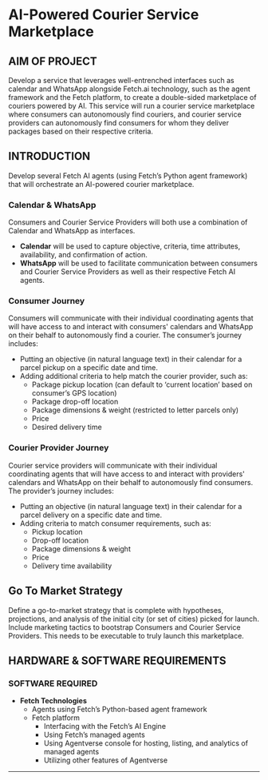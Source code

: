 # AI-Powered Courier Service Marketplace

## AIM OF PROJECT

Develop a service that leverages well-entrenched interfaces such as calendar and WhatsApp alongside Fetch.ai technology, such as the agent framework and the Fetch platform, to create a double-sided marketplace of couriers powered by AI. This service will run a courier service marketplace where consumers can autonomously find couriers, and courier service providers can autonomously find consumers for whom they deliver packages based on their respective criteria.

## INTRODUCTION

Develop several Fetch AI agents (using Fetch’s Python agent framework) that will orchestrate an AI-powered courier marketplace.

### Calendar & WhatsApp

Consumers and Courier Service Providers will both use a combination of Calendar and WhatsApp as interfaces.

- **Calendar** will be used to capture objective, criteria, time attributes, availability, and confirmation of action.
- **WhatsApp** will be used to facilitate communication between consumers and Courier Service Providers as well as their respective Fetch AI agents.

### Consumer Journey

Consumers will communicate with their individual coordinating agents that will have access to and interact with consumers' calendars and WhatsApp on their behalf to autonomously find a courier. The consumer’s journey includes:

- Putting an objective (in natural language text) in their calendar for a parcel pickup on a specific date and time.
- Adding additional criteria to help match the courier provider, such as:
  - Package pickup location (can default to ‘current location’ based on consumer’s GPS location)
  - Package drop-off location
  - Package dimensions & weight (restricted to letter parcels only)
  - Price
  - Desired delivery time

### Courier Provider Journey

Courier service providers will communicate with their individual coordinating agents that will have access to and interact with providers' calendars and WhatsApp on their behalf to autonomously find consumers. The provider’s journey includes:

- Putting an objective (in natural language text) in their calendar for a parcel delivery on a specific date and time.
- Adding criteria to match consumer requirements, such as:
  - Pickup location
  - Drop-off location
  - Package dimensions & weight
  - Price
  - Delivery time availability

## Go To Market Strategy

Define a go-to-market strategy that is complete with hypotheses, projections, and analysis of the initial city (or set of cities) picked for launch. Include marketing tactics to bootstrap Consumers and Courier Service Providers. This needs to be executable to truly launch this marketplace.

## HARDWARE & SOFTWARE REQUIREMENTS

### SOFTWARE REQUIRED

- **Fetch Technologies**
  - Agents using Fetch’s Python-based agent framework
  - Fetch platform
    - Interfacing with the Fetch’s AI Engine
    - Using Fetch’s managed agents
    - Using Agentverse console for hosting, listing, and analytics of managed agents
    - Utilizing other features of Agentverse

---
